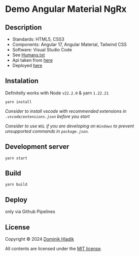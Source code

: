 # Demo Angular Material NgRx

## Description

- Standards: HTML5, CSS3
- Components: Angular 17, Angular Material, Tailwind CSS
- Software: Visual Studio Code
- See [Humans.txt](https://celtian.github.io/demo-angular-material-ngrx/humans.txt)
- Api taken from [here](https://jsonplaceholder.typicode.com)
- Deployed [here](https://celtian.github.io/demo-angular-material-ngrx/)

## Instalation

Definitelly works with Node `v22.2.0` & yarn `1.22.21`

```
yarn install
```

_Consider to install vscode with recommended extensions in `.vscode/extensions.json` before you start_

_Consider to use `WSL` if you are developing on `Windows` to prevent unsupported commands in `package.json`._

## Development server

```
yarn start
```

## Build

```
yarn build
```

## Deploy

only via Github Pipelines

## License

Copyright &copy; 2024 [Dominik Hladik](https://github.com/Celtian)

All contents are licensed under the [MIT license].

[mit license]: LICENSE
